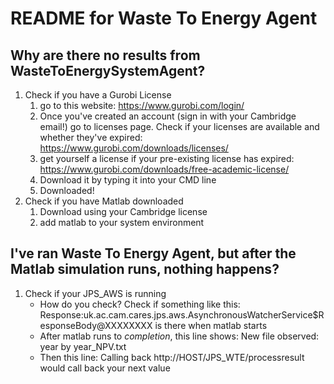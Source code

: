 # README for Waste To Energy Agent
## Why are there no results from WasteToEnergySystemAgent? 
1. Check if you have a Gurobi License
	1. go to this website: https://www.gurobi.com/login/
	2. Once you've created an account (sign in with your Cambridge email!) go to licenses page. Check if your licenses are available and whether they've expired: https://www.gurobi.com/downloads/licenses/
	3. get yourself a license if your pre-existing license has expired: 
	https://www.gurobi.com/downloads/free-academic-license/
	4. Download it by typing it into your CMD line
	5. Downloaded!
2. Check if you have Matlab downloaded
	1. Download using your Cambridge license
	2. add matlab to your system environment

## I've ran Waste To Energy Agent, but after the Matlab simulation runs, nothing happens?
1. Check if your JPS_AWS is running
	- How do you check? Check if something like this: Response:uk.ac.cam.cares.jps.aws.AsynchronousWatcherService$ResponseBody@XXXXXXXX is there when matlab starts
	- After matlab runs to *completion*, this line shows: New file observed: year by year_NPV.txt
	- Then this line: Calling back http://HOST/JPS_WTE/processresult would call back your next value

